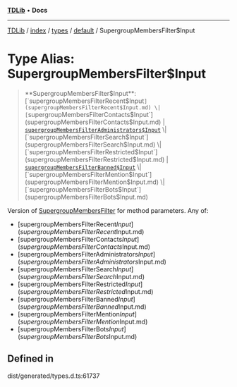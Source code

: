 [**TDLib**](../../../../../../README.md) • **Docs**

***

[TDLib](../../../../../../modules.md) / [index](../../../../../README.md) / [types](../../../README.md) / [default](../README.md) / SupergroupMembersFilter$Input

# Type Alias: SupergroupMembersFilter$Input

> **SupergroupMembersFilter$Input**: [`supergroupMembersFilterRecent$Input`](supergroupMembersFilterRecent$Input.md) \| [`supergroupMembersFilterContacts$Input`](supergroupMembersFilterContacts$Input.md) \| [`supergroupMembersFilterAdministrators$Input`](supergroupMembersFilterAdministrators$Input.md) \| [`supergroupMembersFilterSearch$Input`](supergroupMembersFilterSearch$Input.md) \| [`supergroupMembersFilterRestricted$Input`](supergroupMembersFilterRestricted$Input.md) \| [`supergroupMembersFilterBanned$Input`](supergroupMembersFilterBanned$Input.md) \| [`supergroupMembersFilterMention$Input`](supergroupMembersFilterMention$Input.md) \| [`supergroupMembersFilterBots$Input`](supergroupMembersFilterBots$Input.md)

Version of [SupergroupMembersFilter](SupergroupMembersFilter.md) for method parameters.
Any of:
- [supergroupMembersFilterRecent$Input](supergroupMembersFilterRecent$Input.md)
- [supergroupMembersFilterContacts$Input](supergroupMembersFilterContacts$Input.md)
- [supergroupMembersFilterAdministrators$Input](supergroupMembersFilterAdministrators$Input.md)
- [supergroupMembersFilterSearch$Input](supergroupMembersFilterSearch$Input.md)
- [supergroupMembersFilterRestricted$Input](supergroupMembersFilterRestricted$Input.md)
- [supergroupMembersFilterBanned$Input](supergroupMembersFilterBanned$Input.md)
- [supergroupMembersFilterMention$Input](supergroupMembersFilterMention$Input.md)
- [supergroupMembersFilterBots$Input](supergroupMembersFilterBots$Input.md)

## Defined in

dist/generated/types.d.ts:61737
